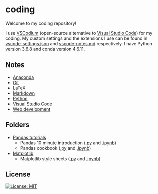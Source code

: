 # coding

Welcome to my coding repository! 

I use [VSCodium](https://vscodium.github.io/) (open-source alternative to [Visual Studio Code](https://code.visualstudio.com/)) for my coding. My custom settings and the extensions I use can be found in [vscode-settings.json](/vscode-settings.json) and [vscode-notes.md](/vscode-notes.md) respectively. I have Python version 3.6.8 and conda version 4.6.11.

## Notes

- [Anaconda](/anaconda-prompts.md)
- [Git](/git-notes.md)
- [LaTeX](/latex-notes.md)
- [Markdown](/markdown-notes.md)
- [Python](/python-notes.md)
- [Visual Studio Code](/vscode-notes.md)
- [Web development](/webdev-notes.md)

## Folders

- [Pandas tutorials](/pandas/)
  - Pandas 10 minute introduction ([.py](/pandas/pandas-10-min-intro/pandas-10-min-intro.py) and [.ipynb](/pandas/pandas-10-min-intro/pandas-10-min-intro.ipynb))
  - Pandas cookbook ([.py](/pandas/pandas-cookbook/pandas-cookbook.py) and [.ipynb](/pandas/pandas-cookbook/pandas-cookbook.ipynb))
- [Matplotlib](/matplotlib/)
  - Matplotlib style sheets ([.py](/matplotlib/matplotlib-style-sheets.py) and [.ipynb](/matplotlib/matplotlib-style-sheets.ipynb))

## License

[![License: MIT](https://img.shields.io/badge/License-MIT-yellow.svg)](https://opensource.org/licenses/MIT)